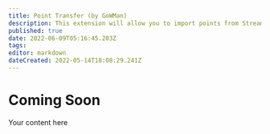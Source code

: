 ```yaml
---
title: Point Transfer (by GoWMan)
description: This extension will allow you to import points from StreamElements or StreamLabs Chatbot.
published: true
date: 2022-06-09T05:16:45.203Z
tags: 
editor: markdown
dateCreated: 2022-05-14T18:08:29.241Z
---
```


# Coming Soon

Your content here
